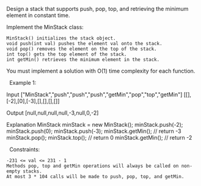 Design a stack that supports push, pop, top, and retrieving the minimum element in constant time.

Implement the MinStack class:


	MinStack() initializes the stack object.
	void push(int val) pushes the element val onto the stack.
	void pop() removes the element on the top of the stack.
	int top() gets the top element of the stack.
	int getMin() retrieves the minimum element in the stack.


You must implement a solution with O(1) time complexity for each function.

 
Example 1:

Input
["MinStack","push","push","push","getMin","pop","top","getMin"]
[[],[-2],[0],[-3],[],[],[],[]]

Output
[null,null,null,null,-3,null,0,-2]

Explanation
MinStack minStack = new MinStack();
minStack.push(-2);
minStack.push(0);
minStack.push(-3);
minStack.getMin(); // return -3
minStack.pop();
minStack.top();    // return 0
minStack.getMin(); // return -2


 
Constraints:


	-231 <= val <= 231 - 1
	Methods pop, top and getMin operations will always be called on non-empty stacks.
	At most 3 * 104 calls will be made to push, pop, top, and getMin.

